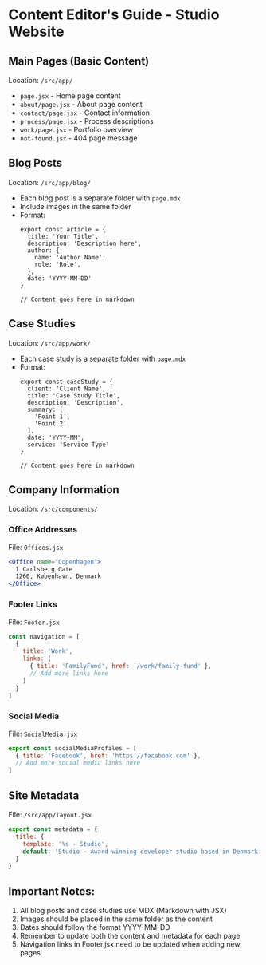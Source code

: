 # Content Editor's Guide - Studio Website

## Main Pages (Basic Content)
Location: `/src/app/`

- `page.jsx` - Home page content
- `about/page.jsx` - About page content
- `contact/page.jsx` - Contact information
- `process/page.jsx` - Process descriptions
- `work/page.jsx` - Portfolio overview
- `not-found.jsx` - 404 page message

## Blog Posts
Location: `/src/app/blog/`

- Each blog post is a separate folder with `page.mdx`
- Include images in the same folder
- Format:
  ```mdx
  export const article = {
    title: 'Your Title',
    description: 'Description here',
    author: {
      name: 'Author Name',
      role: 'Role',
    },
    date: 'YYYY-MM-DD'
  }

  // Content goes here in markdown
  ```

## Case Studies
Location: `/src/app/work/`

- Each case study is a separate folder with `page.mdx`
- Format:
  ```mdx
  export const caseStudy = {
    client: 'Client Name',
    title: 'Case Study Title',
    description: 'Description',
    summary: [
      'Point 1',
      'Point 2'
    ],
    date: 'YYYY-MM',
    service: 'Service Type'
  }

  // Content goes here in markdown
  ```

## Company Information
Location: `/src/components/`

### Office Addresses
File: `Offices.jsx`
```jsx
<Office name="Copenhagen">
  1 Carlsberg Gate
  1260, København, Denmark
</Office>
```

### Footer Links
File: `Footer.jsx`
```jsx
const navigation = [
  {
    title: 'Work',
    links: [
      { title: 'FamilyFund', href: '/work/family-fund' },
      // Add more links here
    ]
  }
]
```

### Social Media
File: `SocialMedia.jsx`
```jsx
export const socialMediaProfiles = [
  { title: 'Facebook', href: 'https://facebook.com' },
  // Add more social media links here
]
```

## Site Metadata
File: `/src/app/layout.jsx`
```jsx
export const metadata = {
  title: {
    template: '%s - Studio',
    default: 'Studio - Award winning developer studio based in Denmark'
  }
}
```

## Important Notes:
1. All blog posts and case studies use MDX (Markdown with JSX)
2. Images should be placed in the same folder as the content
3. Dates should follow the format YYYY-MM-DD
4. Remember to update both the content and metadata for each page
5. Navigation links in Footer.jsx need to be updated when adding new pages